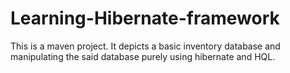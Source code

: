 # Learning-Hibernate-framework
This is a maven project. It depicts a basic inventory database and manipulating the said database purely using hibernate and HQL.
